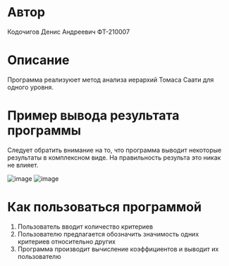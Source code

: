 # Автор
Кодочигов Денис Андреевич ФТ-210007
# Описание
Программа реализуюет метод анализа иерархий Томаса Саати для одного уровня.
# Пример вывода результата программы
Следует обратить внимание на то, что программа выводит некоторые результаты в комплексном виде. 
На правильность результа это никак не влияет.

![image](https://user-images.githubusercontent.com/113355417/200946353-cde698a4-ae05-4ee1-bc34-faae3c2c530f.png)
![image](https://user-images.githubusercontent.com/113355417/200946489-67e3ad7a-cc29-4646-9bba-936a6971ed75.png)
# Как пользоваться программой
1) Пользователь вводит количество критериев
2) Пользователю предлагается обозначить значимость одних критериев относительно других
3) Программа производит вычисление коэффициентов и выводит их пользователю
